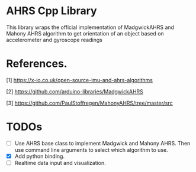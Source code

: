 # AHRS Cpp Library

This library wraps the official implementation of MadgwickAHRS and Mahony AHRS algorithm to get orientation of an object based on accelerometer and gyroscope readings


# References.
[1] https://x-io.co.uk/open-source-imu-and-ahrs-algorithms

[2] https://github.com/arduino-libraries/MadgwickAHRS

[3] https://github.com/PaulStoffregen/MahonyAHRS/tree/master/src

# TODOs
- [ ] Use AHRS base class to implement Madgwick and Mahony AHRS. Then use command line arguments to select which algorithm to use.
- [x] Add python binding.
- [ ] Realtime data input and visualization.

